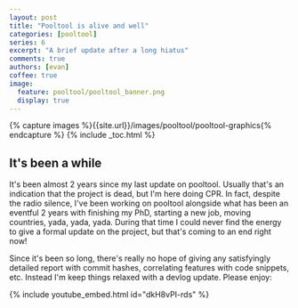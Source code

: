 ```yaml
---
layout: post
title: "Pooltool is alive and well"
categories: [pooltool]
series: 6
excerpt: "A brief update after a long hiatus"
comments: true
authors: [evan]
coffee: true
image:
  feature: pooltool/pooltool_banner.png
  display: true
---
```


{% capture images %}{{site.url}}/images/pooltool/pooltool-graphics{% endcapture %}
{% include _toc.html %}

## It's been a while

It's been almost 2 years since my last update on pooltool. Usually that's an indication that the project is dead, but I'm here doing CPR. In fact, despite the radio silence, I've been working on pooltool alongside what has been an eventful 2 years with finishing my PhD, starting a new job, moving countries, yada, yada, yada. During that time I could never find the energy to give a formal update on the project, but that's coming to an end right now!

Since it's been so long, there's really no hope of giving any satisfyingly detailed report with commit hashes, correlating features with code snippets, etc. Instead I'm keep things relaxed with a devlog update. Please enjoy:

{% include youtube_embed.html id="dkH8vPI-rds" %}

